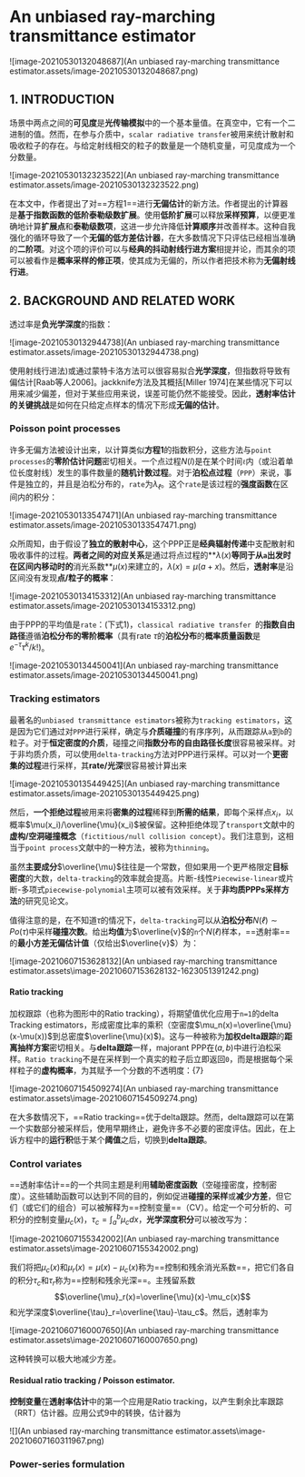 # An unbiased ray-marching transmittance estimator

![image-20210530132048687](An unbiased ray-marching transmittance estimator.assets/image-20210530132048687.png)

## 1. INTRODUCTION

场景中两点之间的**可见度**是**光传输模拟**中的一个基本量值。在真空中，它有一个二进制的值。然而，在参与介质中，`scalar radiative transfer`被用来统计散射和吸收粒子的存在。与给定射线相交的粒子的数量是一个随机变量，可见度成为一个分数量。

![image-20210530132323522](An unbiased ray-marching transmittance estimator.assets/image-20210530132323522.png)

在本文中，作者提出了对==方程1==进行**无偏估计**的新方法。作者提出的计算器是**基于指数函数的低阶泰勒级数扩展**。使用**低阶扩展**可以释放**采样预算**，以便更准确地计算**扩展点**和**泰勒级数项**，这进一步允许降低**计算顺序**并改善样本。这种自我强化的循环导致了一个**无偏的低方差估计器**，在大多数情况下只评估已经相当准确的**二阶项**。对这个项的评价可以与**经典的抖动射线行进方案**相提并论，而其余的项可以被看作是**概率采样的修正项**，使其成为无偏的，所以作者把技术称为**无偏射线行进**。



## 2. BACKGROUND AND RELATED WORK

透过率是**负光学深度**的指数：

![image-20210530132944738](An unbiased ray-marching transmittance estimator.assets/image-20210530132944738.png)

使用射线行进法)或通过蒙特卡洛方法可以很容易拟合**光学深度**，但指数将导致有偏估计[Raab等人2006]。jackknife方法及其概括[Miller 1974]在某些情况下可以用来减少偏差，但对于某些应用来说，误差可能仍然不能接受。因此，**透射率估计的关键挑战**是如何在只给定点样本的情况下形成**无偏的估计**。

### Poisson point processes

许多无偏方法被设计出来，以计算类似**方程1**的指数积分，这些方法与`point processes`的**零阶估计问题**密切相关。一个点过程$N(l)$是在某个时间`ℓ`内（或沿着单位长度射线）发生的事件数量的**随机计数过程**。对于**泊松点过程**（`PPP`）来说，事件是独立的，并且是泊松分布的，`rate`为$\lambda _ℓ$。这个`rate`是该过程的**强度函数**在区间内的积分：

![image-20210530133547471](An unbiased ray-marching transmittance estimator.assets/image-20210530133547471.png)

众所周知，由于假设了**独立的散射中心**，这个PPP正是**经典辐射传递**中支配散射和吸收事件的过程。**两者之间的对应关系**是通过将点过程的**$\lambda(x)$**等同于从`a`出发时在区间内移动时的**消光系数**$\mu(x)$来建立的，$\lambda(x)=\mu(a+x)$。然后，**透射率**是沿区间没有发现**点/粒子的概率**：

![image-20210530134153312](An unbiased ray-marching transmittance estimator.assets/image-20210530134153312.png)

由于PPP的平均值是`rate`：(下式1)，`classical radiative transfer `的**指数自由路径**遵循**泊松分布的零阶概率**（具有rate $\tau$的**泊松分布**的**概率质量函数**是 $e^{-\tau}\tau^k/k!$)。

![image-20210530134450041](An unbiased ray-marching transmittance estimator.assets/image-20210530134450041.png)

### Tracking estimators

最著名的`unbiased transmittance estimators`被称为`tracking estimators`，这是因为它们通过对`PPP`进行采样，确定与**介质碰撞**的有序序列，从而跟踪从`a`到`b`的粒子。对于**恒定密度的介质**，碰撞之间**指数分布的自由路径长度**很容易被采样。对于非均质介质，可以使用`delta-tracking`方法对PPP进行采样。可以对一个**更密集的过程**进行采样，其**rate/光深**很容易被计算出来

![image-20210530135449425](An unbiased ray-marching transmittance estimator.assets/image-20210530135449425.png)

然后，**一个拒绝过程**被用来将**密集的过程**稀释到**所需的结果**，即每个采样点$x_i$，以概率$\mu(x_i)/\overline{\mu}(x_i)$被保留。这种拒绝体现了`transport`文献中的**虚构/空洞碰撞概念**（`fictitious/null collision concept`）。我们注意到，这相当于`point process`文献中的一种方法，被称为`thinning`。

虽然**主要成分**$\overline{\mu}$往往是一个常数，但如果用一个更严格限定**目标密度**的大数，`delta-tracking`的效率就会提高。片断-线性`Piecewise-linear`或片断-多项式`piecewise-polynomial`主项可以被有效采样。关于**非均质PPPs采样方法**的研究见论文。

值得注意的是，在不知道$\tau$的情况下，`delta-tracking`可以从**泊松分布**$N(ℓ)∼Po(\tau)$中采样**碰撞次数**。给出**均值**为$\overline{v}$的`n`个$N(ℓ)$样本，==透射率==的**最小方差无偏估计值**（仅给出$\overline{v}$）为：

![image-20210607153628132](An unbiased ray-marching transmittance estimator.assets\image-20210607153628132-1623051391242.png)

#### Ratio tracking

加权跟踪（也称为图形中的Ratio tracking），将期望值优化应用于`n=1`的delta Tracking estimators，形成密度比率的乘积（空密度$\mu_n(x)=\overline{\mu}(x-\mu(x))$到总密度$\overline{\mu}(x)$)。这与一种被称为**加权delta跟踪**的**距离抽样方案**密切相关。与**delta跟踪**一样，majorant PPP在$(a,b)$中进行泊松采样。`Ratio tracking`不是在采样到一个真实的粒子后立即返回`0`，而是根据每个采样粒子的**虚构概率**，为其赋予一个分数的不透明度：{7}

![image-20210607154509274](An unbiased ray-marching transmittance estimator.assets\image-20210607154509274.png)

在大多数情况下，==Ratio tracking==优于delta跟踪。然而，delta跟踪可以在第一个实数部分被采样后，使用早期终止，避免许多不必要的密度评估。因此，在上诉方程中的**运行积**低于某个**阈值**之后，切换到**delta跟踪**。



### Control variates

==透射率估计==的一个共同主题是利用**辅助密度函数**（空碰撞密度，控制密度）。这些辅助函数可以达到不同的目的，例如促进**碰撞的采样**或**减少方差**，但它们（或它们的组合）可以被解释为==控制变量==（CV）。给定一个可分析的、可积分的控制变量$\mu_c(x)$，$\tau_c=\int^b_a{\mu_cdx}$，**光学深度积分**可以被改写为：

![image-20210607155342002](An unbiased ray-marching transmittance estimator.assets\image-20210607155342002.png)

我们将把$\mu_c(x)$和$\mu_r(x)=\mu(x)-\mu_c(x)$称为==控制和残余消光系数==，把它们各自的积分$\tau_c$和$\tau_r$称为==控制和残余光深==。主残留系数$$\overline{\mu}_r(x)=\overline{\mu}(x)-\mu_c(x)$$和光学深度$\overline{\tau}_r=\overline{\tau}-\tau_c$。然后，透射率为

![image-20210607160007650](An unbiased ray-marching transmittance estimator.assets\image-20210607160007650.png)

这种转换可以极大地减少方差。



#### Residual ratio tracking / Poisson estimator.

**控制变量**在**透射率估计**中的第一个应用是Ratio tracking，以产生剩余比率跟踪（RRT）估计器。应用公式9中的转换，估计器为

![](An unbiased ray-marching transmittance estimator.assets\image-20210607160311967.png)

### Power-series formulation

